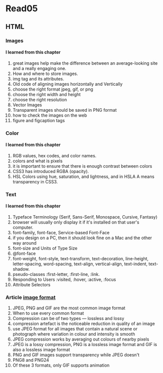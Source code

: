 # Read05

## HTML

### Images

#### I learned from this chapter

1. great images help make the difference between an average-looking site and a really engaging one.
1. How and where to store images.
1. img tag and its attributes.
1. Old code of aligning images horizontally and Vertically
1. choose the right format jpeg, gif, or png
1. choose the right width and height
1. choose the right resolution
1. Vector Images
1. Transparent images should be saved in PNG format
1. how to check the images on the web
1. figure and figcaption tags

### Color

#### I learned from this chapter

1. RGB values, hex codes, and color names.
1. colors and what is pixels
1. it is important to ensure that there is enough contrast between colors
1. CSS3 has introduced RGBA (opacity).
1. HSL Colors using hue, saturation, and lightness, and in HSLA A means transparency in CSS3.

### Text

#### I learned from this chapter

1. Typeface Terminology (Serif, Sans-Serif, Monospace, Cursive, Fantasy)
1. browser will usually only display it if it's installed on that user's computer.
1. font-family, font-face, Service-based Font-Face
1. if you design on a PC, then it should look fine on a Mac and the other way around
1. font-size and Units of Type Size
1. @font-face
1. font-weight, font-style, text-transform, text-decoration, line-height, letter-spacing, word-spacing, text-align, vertical-align, text-indent, text-shadow.
1. pseudo-classes :first-letter, :first-line, :link.
1. Responding to Users :visited, :hover, :active, :focus
1. Attribute Selectors

### Article [image format](https://blog.imagekit.io/jpeg-vs-png-vs-gif-which-image-format-to-use-and-when-c8913ae3e01d)

1. JPEG, PNG and GIF are the most common image format
1. When to use every common format
1. Compression can be of two types — lossless and lossy
1. compression artefact is the noticeable reduction in quality of an image
1. use JPEG format for all images that contain a natural scene or photograph where variation in colour and intensity is smooth
1. JPEG compression works by averaging out colours of nearby pixels
1. JPEG is a lossy compression, PNG is a lossless image format and GIF is also a lossless image format
1. PNG and GIF images support transparency while JPEG doesn't
1. PNG8 and PNG24
1. Of these 3 formats, only GIF supports animation
